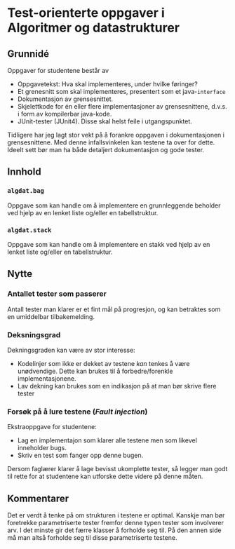 Test-orienterte oppgaver i Algoritmer og datastrukturer
==========================================================

Grunnidé
------------------------------

Oppgaver for studentene består av

- Oppgavetekst: Hva skal implementeres, under hvilke føringer?
- Et grenesnitt som skal implementeres, presentert som et java-`interface`
- Dokumentasjon av grensesnittet.
- Skjelettkode for én eller flere implementasjoner av grensesnittene, d.v.s. i form av kompilerbar java-kode.
- JUnit-tester (JUnit4). Disse skal helst feile i utgangspunktet.

Tidligere har jeg lagt stor vekt på å forankre oppgaven i dokumentasjonen i grensesnittene. Med denne infallsvinkelen kan testene ta over for dette. Ideelt sett bør man ha både detaljert dokumentasjon og gode tester.

Innhold
---------------------------

### `algdat.bag`

Oppgave som kan handle om å implementere en grunnleggende beholder ved hjelp av en lenket liste og/eller en tabellstruktur.

### `algdat.stack`
Oppgave som kan handle om å implementere en stakk ved hjelp av en lenket liste og/eller en tabellstruktur.

Nytte
------------------

### Antallet tester som passerer
Antall tester man klarer er et fint mål på progresjon, og kan betraktes som en umiddelbar tilbakemelding.

### Deksningsgrad
Dekningsgraden kan være av stor interesse:

- Kodelinjer som ikke er dekket av testene *kan* tenkes å være unødvendige. Dette kan brukes til å forbedre/forenkle implementasjonene.
- Lav dekning kan brukes som en indikasjon på at man bør skrive flere tester

### Forsøk på å lure testene (*Fault injection*)

Ekstraoppgave for studentene:

- Lag en implementajon som klarer alle testene men som likevel inneholder bugs.
- Skriv en test som fanger opp denne bugen.

Dersom faglærer klarer å lage bevisst ukomplette tester, så legger man godt til rette for at studentene kan utforske dette videre på denne måten.


Kommentarer
-----------

Det er verdt å tenke på om strukturen i testene er optimal. Kanskje man bør foretrekke parametriserte tester fremfor denne typen tester som involverer arv. I det minste gir det færre klasser å forholde seg til. På den annen side må man altså forholde seg til disse parametriserte testene.